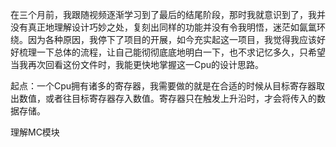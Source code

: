 在三个月前，我跟随视频逐渐学习到了最后的结尾阶段，那时我就意识到了，我并没有真正地理解设计巧妙之处，复刻出同样的功能并没有令我明悟，迷茫如氤氲环绕。因为各种原因，我停下了项目的开展，如今充实起这一项目，我觉得我应该好好梳理一下总体的流程，让自己能彻彻底底地明白一下，也不求记忆多久，只希望当我再次回看这份文件时，我能更快地掌握这一Cpu的设计思路。

起点：一个Cpu拥有诸多的寄存器，我需要做的就是在合适的时候从目标寄存器取出数值，或者往目标寄存器存入数值。寄存器只在触发上升沿时，才会将传入的数据存储。

理解MC模块